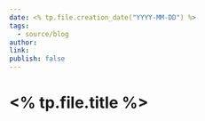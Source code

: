 ```yaml
---
date: <% tp.file.creation_date("YYYY-MM-DD") %>
tags:
  - source/blog
author: 
link: 
publish: false
---
```

# <% tp.file.title %>

